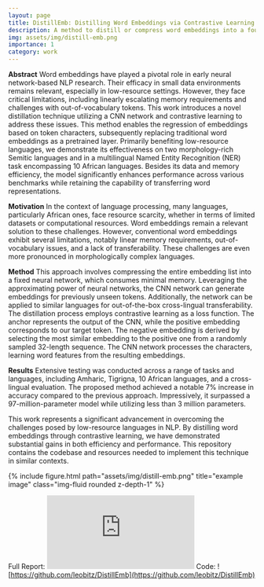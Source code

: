 ```yaml
---
layout: page
title: DistillEmb: Distilling Word Embeddings via Contrastive Learning
description: A method to distill or compress word embeddings into a four-layer CNN.
img: assets/img/distill-emb.png
importance: 1
category: work
---
```


**Abstract**
Word embeddings have played a pivotal role in early neural network-based NLP research. Their efficacy in small data environments remains relevant, especially in low-resource settings. However, they face critical limitations, including linearly escalating memory requirements and challenges with out-of-vocabulary tokens. This work introduces a novel distillation technique utilizing a CNN network and contrastive learning to address these issues. This method enables the regression of embeddings based on token characters, subsequently replacing traditional word embeddings as a pretrained layer. Primarily benefiting low-resource languages, we demonstrate its effectiveness on two morphology-rich Semitic languages and in a multilingual Named Entity Recognition (NER) task encompassing 10 African languages. Besides its data and memory efficiency, the model significantly enhances performance across various benchmarks while retaining the capability of transferring word representations.

**Motivation**
In the context of language processing, many languages, particularly African ones, face resource scarcity, whether in terms of limited datasets or computational resources. Word embeddings remain a relevant solution to these challenges. However, conventional word embeddings exhibit several limitations, notably linear memory requirements, out-of-vocabulary issues, and a lack of transferability. These challenges are even more pronounced in morphologically complex languages.

**Method**
This approach involves compressing the entire embedding list into a fixed neural network, which consumes minimal memory. Leveraging the approximating power of neural networks, the CNN network can generate embeddings for previously unseen tokens. Additionally, the network can be applied to similar languages for out-of-the-box cross-lingual transferability. The distillation process employs contrastive learning as a loss function. The anchor represents the output of the CNN, while the positive embedding corresponds to our target token. The negative embedding is derived by selecting the most similar embedding to the positive one from a randomly sampled 32-length sequence. The CNN network processes the characters, learning word features from the resulting embeddings.

**Results**
Extensive testing was conducted across a range of tasks and languages, including Amharic, Tigrigna, 10 African languages, and a cross-lingual evaluation. The proposed method achieved a notable 7% increase in accuracy compared to the previous approach. Impressively, it surpassed a 97-million-parameter model while utilizing less than 3 million parameters.

This work represents a significant advancement in overcoming the challenges posed by low-resource languages in NLP. By distilling word embeddings through contrastive learning, we have demonstrated substantial gains in both efficiency and performance. This repository contains the codebase and resources needed to implement this technique in similar contexts.

<div class="row">
    <div class="col-sm mt-3 mt-md-0">
        {% include figure.html path="assets/img/distill-emb.png" title="example image" class="img-fluid rounded z-depth-1" %}
    </div>
</div>

Full Report: ![PDF](https://leobitz.github.io/assets/pdf/distill-emb.pdf)
Code: ![https://github.com/leobitz/DistillEmb](https://github.com/leobitz/DistillEmb)